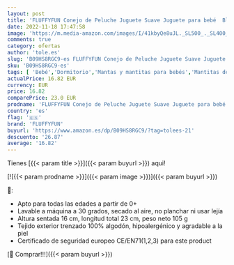 ```yaml
---
layout: post
title: 'FLUFFYFUN Conejo de Peluche Juguete Suave Juguete para bebé  Blanco/Rosa/Gris   Oso Azul '
date: 2022-11-18 17:47:58
image: 'https://m.media-amazon.com/images/I/41kbyQe8uJL._SL500_._SL400_.jpg'
comments: true
category: ofertas
author: 'tole.es'
slug: 'B09HS8RGC9-es FLUFFYFUN Conejo de Peluche Juguete Suave Juguete para...'
sku: 'B09HS8RGC9-es'
tags: [ 'Bebé','Dormitorio','Mantas y mantitas para bebés','Mantitas de arrullo para capazos','Ropa de cama','bebé','fluffyfun','🇪🇸', ]
actualPrice: 16.82 EUR
currency: EUR
price: 16.82
comparePrice: 23.0 EUR
prodname: 'FLUFFYFUN Conejo de Peluche Juguete Suave Juguete para bebé  Blanco/Rosa/Gris   Oso Azul '
country: 'es'
flag: '🇪🇸'
brand: 'FLUFFYFUN'
buyurl: 'https://www.amazon.es/dp/B09HS8RGC9/?tag=tolees-21'
descuento: '26.87'
average: '16.82'
---
```


Tienes [{{< param title >}}]({{< param buyurl >}}) aqui!

[![{{< param prodname >}}]({{< param image >}})]({{< param buyurl >}})

🔎:

- Apto para todas las edades a partir de 0+
- Lavable a máquina a 30 grados, secado al aire, no planchar ni usar lejía
- Altura sentada 16 cm, longitud total 23 cm, peso neto 105 g
- Tejido exterior trenzado 100% algodón, hipoalergénico y agradable a la piel
- Certificado de seguridad europeo CE/EN71(1,2,3) para este product

[🛒 Comprar!!!]({{< param buyurl >}})
